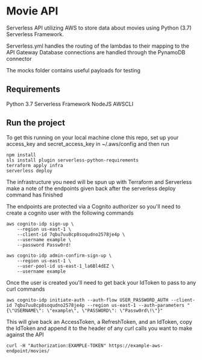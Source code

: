 # Movie API

Serverless API utilizing AWS to store data about movies using Python (3.7) Serverless Framework.

Serverless.yml handles the routing of the lambdas to their mapping to the API Gateway
Database connections are handled through the PynamoDB connector

The mocks folder contains useful payloads for testing

## Requirements
Python 3.7
Serverless Framework
NodeJS
AWSCLI

## Run the project
To get this running on your local machine clone this repo, set up your access_key and secret_access_key in ~/.aws/config and then run 
```
npm install 
sls install plugin serverless-python-requirements
terraform apply infra
serverless deploy
```

The infrastructure you need will be spun up with Terraform and Serverless make a note of the endpoints given back after the serverless deploy command has finished

The endpoints are protected via a Cognito authorizer so you'll need to create a cognito user with the following commands

```
aws cognito-idp sign-up \
    --region us-east-1 \
    --client-id 7qbu7uu8cp8soqudno2578je4p \
    --username example \
    --password Passw0rd!

aws cognito-idp admin-confirm-sign-up \
    --region us-east-1 \
    --user-pool-id us-east-1_la6Bl4dEZ \
    --username example
```

Once the user is created you'll need to get back your IdToken to pass to any curl commands

```
aws cognito-idp initiate-auth --auth-flow USER_PASSWORD_AUTH --client-id 7qbu7uu8cp8soqudno2578je4p --region us-east-1 --auth-parameters "{\"USERNAME\": \"example\", \"PASSWORD\": \"Passw0rd\!\"}"
```

This will give back an AccessToken, a RefreshToken, and an IdToken, copy the IdToken and append it to the header of any curl calls you want to make against the API

```
curl -H "Authorization:EXAMPLE-TOKEN" https://example-aws-endpoint/movies/
```
